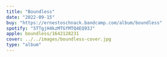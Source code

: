 ```yaml
---
title: "Boundless"
date: "2022-09-15"
buy: "https://ernestoschnack.bandcamp.com/album/boundless"
spotify: "5TTgjH4kzMTGfMTQ4EQ93J"
apple: boundless/1642128231
cover: ../../images/boundless-cover.jpg
type: "album"
---
```

